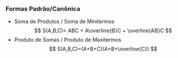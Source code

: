 ### Formas Padrão/Canônica
- Soma de Produtos / Soma de Minitermos
$$
S(A,B,C)= ABC + A\overline{B}C + \overline{AB}C
$$
- Produto de Somas / Produto de Maxitermos
$$
S(A,B,C)=(A+B+C)(A+B+\overline{C})
$$
